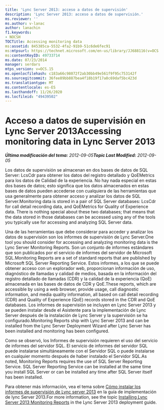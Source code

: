 ```yaml
---
title: 'Lync Server 2013: acceso a datos de supervisión'
description: 'Lync Server 2013: acceso a datos de supervisión.'
ms.reviewer: ''
ms.author: v-lanac
author: lanachin
f1.keywords:
- NOCSH
TOCTitle: Accessing monitoring data
ms:assetid: 845385ca-5532-4fa2-91b9-51c6de6fec91
ms:mtpsurl: https://technet.microsoft.com/en-us/library/JJ688116(v=OCS.15)
ms:contentKeyID: 49733714
ms.date: 07/23/2014
manager: serdars
mtps_version: v=OCS.15
ms.openlocfilehash: c183a66c98072f2ab30bb49e561f9f95c753142f
ms.sourcegitcommit: 36fee89bb887bea4f18b19f17a8c69daf5bc423d
ms.translationtype: MT
ms.contentlocale: es-ES
ms.lasthandoff: 11/26/2020
ms.locfileid: "49439502"
---
```

# <a name="accessing-monitoring-data-in-lync-server-2013"></a><span data-ttu-id="28e9d-103">Acceso a datos de supervisión en Lync Server 2013</span><span class="sxs-lookup"><span data-stu-id="28e9d-103">Accessing monitoring data in Lync Server 2013</span></span>

<div data-xmlns="http://www.w3.org/1999/xhtml">

<div class="topic" data-xmlns="http://www.w3.org/1999/xhtml" data-msxsl="urn:schemas-microsoft-com:xslt" data-cs="https://msdn.microsoft.com/">

<div data-asp="https://msdn2.microsoft.com/asp">



</div>

<div id="mainSection">

<div id="mainBody"><span data-ttu-id="28e9d-104">

<span> </span></span><span class="sxs-lookup"><span data-stu-id="28e9d-104">

<span> </span></span></span>

<span data-ttu-id="28e9d-105">_**Última modificación del tema:** 2012-09-05_</span><span class="sxs-lookup"><span data-stu-id="28e9d-105">_**Topic Last Modified:** 2012-09-05_</span></span>

<span data-ttu-id="28e9d-p101">Los datos de supervisión se almacenan en dos bases de datos de SQL Server: LcsCdr para obtener los datos del registro detallado y QoEMetrics para los datos de Calidad de la experiencia. No hay nada especial en estas dos bases de datos; esto significa que los datos almacenados en estas bases de datos pueden accederse con cualquiera de las herramientas que usa generalmente para obtener acceso y analizar los datos de SQL Server.</span><span class="sxs-lookup"><span data-stu-id="28e9d-p101">Monitoring data is stored in a pair of SQL Server databases: LcsCdr for call detail recording data, and QoEMetrics for Quality of Experience data. There is nothing special about these two databases; that means that the data stored in those databases can be accessed using any of the tools you typically use for accessing and analyzing SQL Server data.</span></span>

<span data-ttu-id="28e9d-108">Una de las herramientas que debe considerar para acceder y analizar los datos de supervisión son los informes de supervisión de Lync Server.</span><span class="sxs-lookup"><span data-stu-id="28e9d-108">One tool you should consider for accessing and analyzing monitoring data is the Lync Server Monitoring Reports.</span></span> <span data-ttu-id="28e9d-109">Son un conjunto de informes estándares que son publicados por el servicio de informes del servidor de Microsoft SQL.</span><span class="sxs-lookup"><span data-stu-id="28e9d-109">Monitoring Reports are a set of standard reports that are published by Microsoft SQL Server Reporting Service.</span></span> <span data-ttu-id="28e9d-110">Estos informes, a los que se puede obtener acceso con un explorador web, proporcionan información de uso, diagnóstico de llamadas y calidad de medios, basada en la información del registro detallado de llamadas (CDR) y la calidad de la experiencia (QoE) almacenada en las bases de datos de CDR y QoE.</span><span class="sxs-lookup"><span data-stu-id="28e9d-110">These reports, which are accessible by using a web browser, provide usage, call diagnostic information, and media quality information, all based on call detail recording (CDR) and Quality of Experience (QoE) records stored in the CDR and QoE databases.</span></span> <span data-ttu-id="28e9d-111">Los informes de supervisión se incluyen en Lync Server 2013 y se pueden instalar desde el Asistente para la implementación de Lync Server después de la instalación de Lync Server y la supervisión se ha configurado.</span><span class="sxs-lookup"><span data-stu-id="28e9d-111">Monitoring Reports ship with Lync Server 2013 and can be installed from the Lync Server Deployment Wizard after Lync Server has been installed and monitoring has been configured.</span></span>

<span data-ttu-id="28e9d-p103">Como se observó, los Informes de supervisión requieren el uso del servicio de informes del servidor SQL. El servicio de informes del servidor SQL puede instalarse simultáneamente con el Servidor SQL o puede instalarse en cualquier momento después de haber instalado el Servidor SQL.</span><span class="sxs-lookup"><span data-stu-id="28e9d-p103">As noted, Monitoring Reports requires the use of SQL Server Reporting Service. SQL Server Reporting Service can be installed at the same time you install SQL Server or can be installed any time after SQL Server itself has been installed.</span></span>

<span data-ttu-id="28e9d-114">Para obtener más información, vea el tema sobre [Cómo instalar los informes de supervisión de Lync server 2013](lync-server-2013-installing-lync-server-2013-monitoring-reports.md) en la guía de implementación de lync Server 2013.</span><span class="sxs-lookup"><span data-stu-id="28e9d-114">For more information, see the topic [Installing Lync Server 2013 Monitoring Reports](lync-server-2013-installing-lync-server-2013-monitoring-reports.md) in the Lync Server 2013 deployment guide.</span></span>

<span data-ttu-id="28e9d-115"></div>

<span> </span>

</div>

</div>

</span><span class="sxs-lookup"><span data-stu-id="28e9d-115"></div>

<span> </span>

</div>

</div>

</span></span></div>

